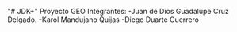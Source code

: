 "# JDK+"
Proyecto GEO
Integrantes:
-Juan de Dios Guadalupe Cruz Delgado. 
-Karol Mandujano  Quijas
-Diego Duarte Guerrero
